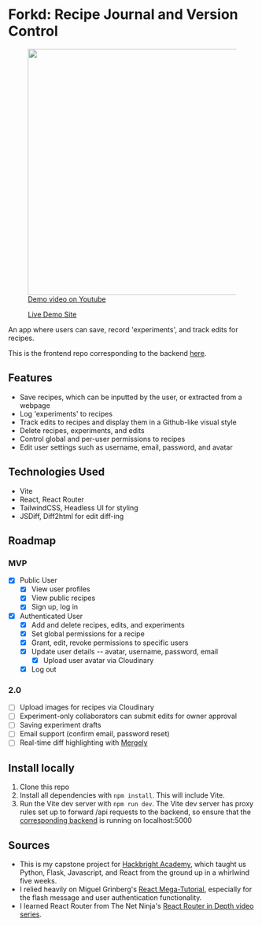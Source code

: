 # Forkd: Recipe Journal and Version Control


<figure>
<img src=".github/images/demo.gif" width="500" />
<a href="https://www.youtube.com/watch?v=ZVaxeGYfDWc">
<figcaption>Demo video on Youtube</figcaption>
</a>

<a href="http://forkd.bianxm.dev">Live Demo Site</a>
</figure>

An app where users can save, record 'experiments', and track edits for recipes.

This is the frontend repo corresponding to the backend [here](https://github.com/bianxm/forkd-backend).

## Features
- Save recipes, which can be inputted by the user, or extracted from a webpage
- Log 'experiments' to recipes
- Track edits to recipes and display them in a Github-like visual style
- Delete recipes, experiments, and edits
- Control global and per-user permissions to recipes
- Edit user settings such as username, email, password, and avatar

## Technologies Used
- Vite
- React, React Router
- TailwindCSS, Headless UI for styling
- JSDiff, Diff2html for edit diff-ing

## Roadmap
### MVP
- [x] Public User
  - [x] View user profiles
  - [x] View public recipes
  - [x] Sign up, log in
- [x] Authenticated User
  - [x] Add and delete recipes, edits, and experiments
  - [x] Set global permissions for a recipe
  - [x] Grant, edit, revoke permissions to specific users
  - [x] Update user details -- avatar, username, password, email
    - [x] Upload user avatar via Cloudinary 
  - [x] Log out
### 2.0
- [ ] Upload images for recipes via Cloudinary
- [ ] Experiment-only collaborators can submit edits for owner approval
- [ ] Saving experiment drafts
- [ ] Email support (confirm email, password reset)
- [ ] Real-time diff highlighting with [Mergely](https://www.mergely.com/)

## Install locally
1. Clone this repo
2. Install all dependencies with ```npm install```. This will include Vite. 
3. Run the Vite dev server with ```npm run dev```. The Vite dev server has proxy rules set up to forward /api requests to the backend, so ensure that the [corresponding backend](https://github.com/bianxm/forkd-frontend) is running on localhost:5000

## Sources
- This is my capstone project for [Hackbright Academy](https://hackbrightacademy.com/), which taught us Python, Flask, Javascript, and React from the ground up in a whirlwind five weeks. 
- I relied heavily on Miguel Grinberg's [React Mega-Tutorial](https://blog.miguelgrinberg.com/post/introducing-the-react-mega-tutorial), especially for the flash message and user authentication functionality.
- I learned React Router from The Net Ninja's [React Router in Depth video series](https://www.youtube.com/watch?v=OMQ2QARHPo0).
